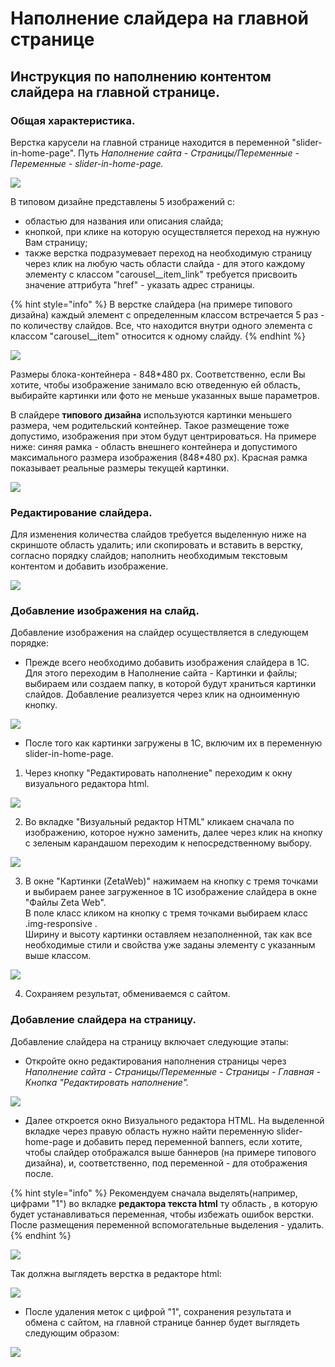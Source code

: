# Наполнение слайдера на главной странице

## Инструкция по наполнению контентом слайдера на главной странице. 

### Общая характеристика. 

Верстка карусели на главной странице  находится в переменной "slider-in-home-page". Путь _Наполнение сайта - Страницы/Переменные - Переменные - slider-in-home-page._ 

![](../../.gitbook/assets/image%20%289%29.png)

В типовом дизайне представлены 5 изображений с:

* областью для названия или описания слайда; 
* кнопкой, при клике на которую осуществляется переход на нужную Вам страницу; 
* также верстка подразумевает переход на необходимую страницу через клик на любую часть области слайда - для этого каждому элементу с классом "carousel\_\_item\_link" требуется присвоить значение аттрибута "href" - указать адрес страницы. 

{% hint style="info" %}
В верстке слайдера \(на примере типового дизайна\) каждый элемент с определенным классом встречается 5 раз - по количеству слайдов. Все, что находится внутри одного элемента с классом "carousel\_\_item" относится к одному слайду. 
{% endhint %}

![](../../.gitbook/assets/image%20%28351%29.png)

Размеры блока-контейнера - 848\*480 px. Соответственно, если Вы хотите, чтобы изображение занимало всю отведенную ей область, выбирайте картинки или фото не меньше указанных выше параметров. 

В слайдере **типового дизайна** используются картинки меньшего размера, чем родительский контейнер. Такое размещение тоже допустимо, изображения при этом будут центрироваться. На примере ниже: синяя рамка - область внешнего контейнера и допустимого максимального размера изображения \(848\*480 px\). Красная рамка показывает реальные размеры текущей картинки. 

![](../../.gitbook/assets/image%20%28336%29.png)

### Редактирование слайдера. 

Для изменения количества слайдов требуется выделенную ниже на скриншоте область удалить; или скопировать и вставить в верстку, согласно порядку слайдов; наполнить необходимым текстовым контентом и добавить изображение. 

![](../../.gitbook/assets/image%20%28341%29.png)

### Добавление изображения на слайд. 

Добавление изображения на слайдер осуществляется в следующем порядке:

* Прежде всего необходимо добавить изображения слайдера в 1С. Для этого переходим в Наполнение сайта - Картинки и файлы; выбираем или создаем папку, в которой будут храниться картинки слайдов. Добавление реализуется через клик на одноименную кнопку. 

![](../../.gitbook/assets/image%20%28309%29.png)

* После того как картинки загружены в 1С, включим их в переменную slider-in-home-page.

1. Через кнопку "Редактировать наполнение" переходим к окну визуального редактора html. 

![](../../.gitbook/assets/image%20%2883%29.png)

2.  Во вкладке "Визуальный редактор HTML" кликаем сначала по изображению, которое нужно заменить, далее через клик на кнопку с зеленым карандашом переходим к непосредственному выбору. 

![](../../.gitbook/assets/image%20%28401%29.png)

3. В окне "Картинки \(ZetaWeb\)" нажимаем на кнопку с тремя точками и выбираем ранее загруженное в 1С изображение слайдера в окне "Файлы Zeta Web".   
В поле класс кликом на кнопку с тремя точками выбираем класс .img-responsive .   
Ширину и высоту картинки оставляем незаполненной, так как все необходимые стили и свойства уже заданы элементу с указанным выше классом. 

![](../../.gitbook/assets/image%20%28278%29.png)

4. Сохраняем результат, обмениваемся с сайтом. 

### Добавление слайдера на страницу.

Добавление слайдера на страницу включает следующие этапы:

* Откройте окно редактирования наполнения страницы через _Наполнение сайта - Страницы/Переменные - Страницы - Главная - Кнопка "Редактировать наполнение"._ 

![](../../.gitbook/assets/image%20%28380%29.png)

* Далее откроется окно Визуального редактора HTML. На выделенной вкладке через правую область нужно найти переменную slider-home-page и добавить перед переменной banners, если хотите, чтобы слайдер отображался выше баннеров \(на примере типового дизайна\), и, соответственно, под переменной - для отображения после. 

{% hint style="info" %}
Рекомендуем сначала выделять\(например, цифрами "1"\) во вкладке **редактора текста html** ту область , в которую будет устанавливаться переменная, чтобы избежать ошибок верстки. После размещения переменной вспомогательные выделения - удалить.
{% endhint %}

![](../../.gitbook/assets/image%20%28218%29.png)

Так должна выглядеть верстка в редакторе html:

![](../../.gitbook/assets/image%20%28213%29.png)

* После удаления меток с цифрой "1", сохранения результата и обмена с сайтом, на главной странице баннер будет выглядеть следующим образом:

![](../../.gitbook/assets/image%20%28481%29.png)

